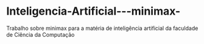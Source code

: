 # Inteligencia-Artificial---minimax-
Trabalho sobre minimax para a matéria de inteligência artificial da faculdade de Ciência da Computação
